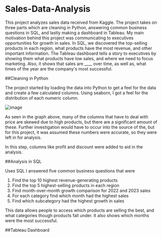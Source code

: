 # Sales-Data-Analysis

This project analyzes sales data received from Kaggle. The project takes on three parts which are cleaning in Python, answering common business questions in SQL, and lastly making a dashboard in Tableau. My main motivation behind this project was communicating to executives opportunities for growth in sales. In SQL, we discovered the top-selling products in each region, what products have the most revenue, and other important information. The Tableau dashboard tells a story to executives by showing them what products have low sales, and where we need to focus marketing. Also, it shows that sales are ____ over time, as well as, what times of the year are the company's most successful.

##Cleaning in Python

The project started by loading the data into Python to get a feel for the data and create a few calculated columns. Using seaborn, I got a feel for the distribution of each numeric column.

![image](https://github.com/user-attachments/assets/801a0854-8d03-4f6c-af24-70b00c48aee4)

As seen in the graph above, many of the columns that have to deal with price are skewed due to high products, but there are a significant amount of these. Further investigation would have to occur into the source of the, but for this project, it was assumed these numbers were accurate, so they were left in for analysis. 

In this step, columns like profit and discount were added to aid in the analysis.

##Analysis in SQL

Uses SQL I answered five common business questions that were

1. Find the top 10 highest revenue-generating products
2. Find the top 5 highest-selling products in each region
3. Find month-over-month growth comparison for 2022 and 2023 sales
4. For each category find which month had the highest sales
5. Find which subcategory had the highest growth in sales

This data allows people to access which products are selling the best, and what categories though products fall under. It also shows which months were the most successful.

##Tableau Dashboard
